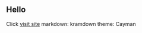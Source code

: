 ## Hello

Click [visit site](https://slav3819.github.io/slav_resume/)
markdown: kramdown
theme: Cayman
